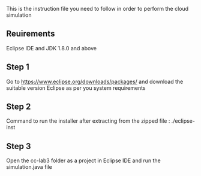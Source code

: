 This is the instruction file you need to follow in order to perform the cloud simulation

## Reuirements ##
Eclipse IDE and 
JDK 1.8.0 and above


## Step 1 ##
Go to https://www.eclipse.org/downloads/packages/ and download the suitable version Eclipse as per you system requirements

## Step 2 ##
Command to run the installer after extracting from the zipped file : ./eclipse-inst


## Step 3 ##
Open the cc-lab3 folder as a project in Eclipse IDE and run the simulation.java file
